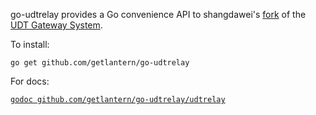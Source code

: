 go-udtrelay provides a Go convenience API to shangdawei's
[fork](https://github.com/shangdawei/udtrelay) of the 
[UDT Gateway System](http://sourceforge.net/projects/udtgate/).

To install:

`go get github.com/getlantern/go-udtrelay`

For docs:

[`godoc github.com/getlantern/go-udtrelay/udtrelay`](https://godoc.org/github.com/getlantern/go-udtrelay/udtrelay)